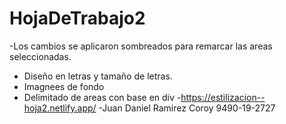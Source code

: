 # HojaDeTrabajo2
-Los cambios se aplicaron sombreados para remarcar las areas seleccionadas. 
 * Diseño en letras y tamaño de letras. 
 * Imagnees de fondo
 * Delimitado de areas con base en div
-https://estilizacion--hoja2.netlify.app/
-Juan Daniel Ramirez Coroy 9490-19-2727
